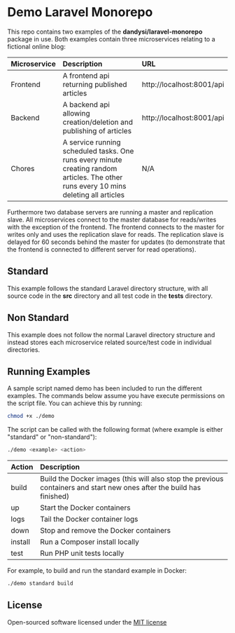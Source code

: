 # Demo Laravel Monorepo  

This repo contains two examples of the **dandysi/laravel-monorepo** package in use. Both examples contain three microservices relating to a fictional online blog:

|Microservice|Description|URL|
|:--|:--|:--|
|Frontend|A frontend api returning published articles| http://localhost:8001/api|
|Backend|A backend api allowing creation/deletion and publishing of articles| http://localhost:8001/api|
|Chores|A service running scheduled tasks. One runs every minute creating random articles. The other runs every 10 mins deleting all articles|N/A|

Furthermore two database servers are running a master and replication slave. All microservices connect to the master database for reads/writes with the exception of the frontend. The frontend connects to the master for writes only and uses the replication slave for reads. The replication slave is delayed for 60 seconds behind the master for updates (to demonstrate that the frontend is connected to different server for read operations).

## Standard

This example follows the standard Laravel directory structure, with all source code in the **src** directory and all test code in the **tests** directory.

## Non Standard

This example does not follow the normal Laravel directory structure and instead stores each microservice related source/test code in individual directories.

## Running Examples

A sample script named demo has been included to run the different examples. The commands below assume you have execute permissions on the script file. You can achieve this by running:

```bash
chmod +x ./demo
```

The script can be called with the following format (where example is either "standard" or "non-standard"):

```bash
./demo <example> <action>
```

|Action|Description  |
|:--|:--|
| build | Build the Docker images (this will also stop the previous containers and start new ones after the build has finished) |
|up|Start the Docker containers|
|logs|Tail the Docker container logs|
|down|Stop and remove the Docker containers|
|install|Run a Composer install locally|
|test|Run PHP unit tests locally|

For example, to build and run the standard example in Docker:

```bash
./demo standard build
```

## License

Open-sourced software licensed under the [MIT license](LICENSE)